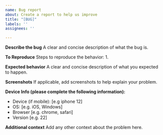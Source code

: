 ```yaml
---
name: Bug report
about: Create a report to help us improve
title: "[BUG]"
labels: ''
assignees: ''

---
```


**Describe the bug**
A clear and concise description of what the bug is.

**To Reproduce**
Steps to reproduce the behavior:
1. 

**Expected behavior**
A clear and concise description of what you expected to happen.

**Screenshots**
If applicable, add screenshots to help explain your problem.

**Device Info (please complete the following information):**
- Device (if mobile): [e.g iphone 12]
 - OS: [e.g. iOS, Windows]
 - Browser [e.g. chrome, safari]
 - Version [e.g. 22]


**Additional context**
Add any other context about the problem here.
